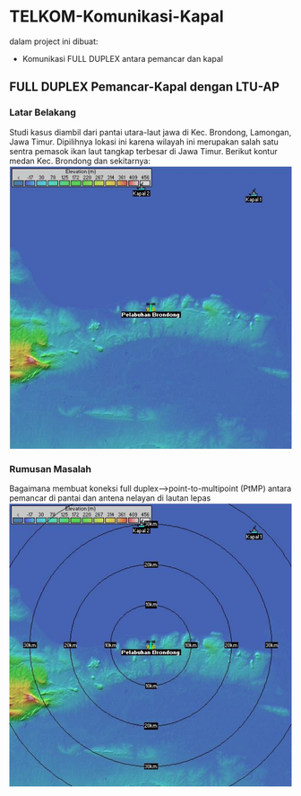 # TELKOM-Komunikasi-Kapal
dalam project ini dibuat:
- Komunikasi FULL DUPLEX antara pemancar dan kapal

## FULL DUPLEX Pemancar-Kapal dengan LTU-AP
### Latar Belakang
Studi kasus diambil dari pantai utara-laut jawa di Kec. Brondong, Lamongan, Jawa Timur. Dipilihnya lokasi ini karena wilayah ini merupakan salah satu sentra pemasok ikan laut tangkap terbesar di Jawa Timur.
Berikut kontur medan Kec. Brondong dan sekitarnya:
![Medan Kec. Brondong](/images/Kapal_Brondong.JPG)
### Rumusan Masalah
Bagaimana membuat koneksi full duplex-->point-to-multipoint (PtMP) antara pemancar di pantai dan antena nelayan di lautan lepas
![Polar](/images/Loc._POLAR_Kapal_Brondong.JPG)


